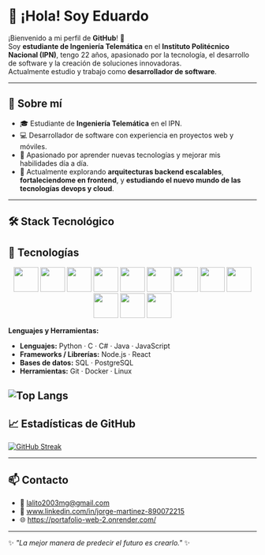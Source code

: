 
# 👋 ¡Hola! Soy Eduardo

¡Bienvenido a mi perfil de **GitHub**! 🚀  
Soy **estudiante de Ingeniería Telemática** en el **Instituto Politécnico Nacional (IPN)**, tengo 22 años, apasionado por la tecnología, el desarrollo de software y la creación de soluciones innovadoras.  
Actualmente estudio y trabajo como **desarrollador de software**.

---

## 🚀 Sobre mí

- 🎓 Estudiante de **Ingeniería Telemática** en el IPN.
- 💻 Desarrollador de software con experiencia en proyectos web y móviles.
- 🧠 Apasionado por aprender nuevas tecnologías y mejorar mis habilidades día a día.
- 🌱 Actualmente explorando **arquitecturas backend escalables**, **fortaleciendome en frontend**, y **estudiando el nuevo mundo de las tecnologías devops y cloud**.

---

## 🛠️ Stack Tecnológico

## 🚀 Tecnologías

<p align="center">
  <img src="https://cdn.jsdelivr.net/gh/devicons/devicon/icons/python/python-original.svg" width="50" height="50"/>
  <img src="https://cdn.jsdelivr.net/gh/devicons/devicon/icons/c/c-original.svg" width="50" height="50"/>
  <img src="https://cdn.jsdelivr.net/gh/devicons/devicon/icons/csharp/csharp-original.svg" width="50" height="50"/>
  <img src="https://cdn.jsdelivr.net/gh/devicons/devicon/icons/java/java-original.svg" width="50" height="50"/>
  <img src="https://cdn.jsdelivr.net/gh/devicons/devicon/icons/javascript/javascript-original.svg" width="50" height="50"/>
  <img src="https://cdn.jsdelivr.net/gh/devicons/devicon/icons/nodejs/nodejs-original.svg" width="50" height="50"/>
  <img src="https://cdn.jsdelivr.net/gh/devicons/devicon/icons/react/react-original.svg" width="50" height="50"/>
  <img src="https://cdn.jsdelivr.net/gh/devicons/devicon/icons/css3/css3-original.svg" width="50" height="50"/>
  <img src="https://cdn.jsdelivr.net/gh/devicons/devicon/icons/postgresql/postgresql-original.svg" width="50" height="50"/>
  <img src="https://cdn.jsdelivr.net/gh/devicons/devicon/icons/git/git-original.svg" width="50" height="50"/>
  <img src="https://cdn.jsdelivr.net/gh/devicons/devicon/icons/docker/docker-original.svg" width="50" height="50"/>
  <img src="https://cdn.jsdelivr.net/gh/devicons/devicon/icons/linux/linux-original.svg" width="50" height="50"/>
</p>


**Lenguajes y Herramientas:**
- **Lenguajes:** Python · C · C# · Java · JavaScript
- **Frameworks / Librerías:** Node.js · React
- **Bases de datos:** SQL · PostgreSQL
- **Herramientas:** Git · Docker · Linux

![Top Langs](https://github-readme-stats.vercel.app/api/top-langs/?username=EduardoMG09&layout=compact&show_icons=true&theme=radical)
---

## 📈 Estadísticas de GitHub
[![GitHub Streak](https://github-readme-streak-stats.herokuapp.com?user=EduardoMG09&theme=transparent&hide_border=true&exclude_days=Sun%2CSat)](https://git.io/streak-stats)

---

## 📫 Contacto

- 📧 lalito2003mg@gmail.com  
- 💼 www.linkedin.com/in/jorge-martinez-890072215  
- 🌐 https://portafolio-web-2.onrender.com/

---

✨ _"La mejor manera de predecir el futuro es crearlo."_ ✨
